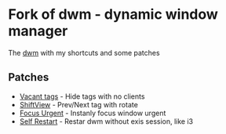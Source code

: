 # Fork of dwm - dynamic window manager

The [dwm](https://dwm.suckless.org/) with my shortcuts and some patches

## Patches
* [Vacant tags](http://dwm.suckless.org/patches/hide_vacant_tags/) - Hide tags with no clients
* [ShiftView](http://dwm.suckless.org/patches/nextprev/) - Prev/Next tag with rotate
* [Focus Urgent](http://dwm.suckless.org/patches/focusurgent/) - Instanly focus window urgent
* [Self Restart](http://dwm.suckless.org/patches/selfrestart/) - Restar dwm without exis session, like i3
